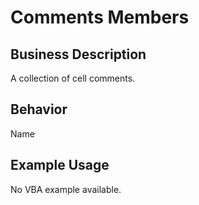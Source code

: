 # Comments Members

## Business Description
A collection of cell comments.

## Behavior
Name

## Example Usage
No VBA example available.